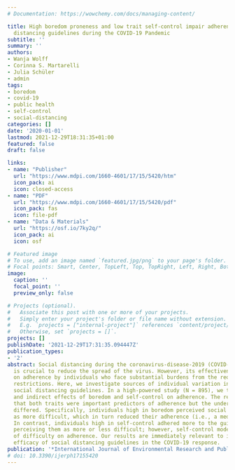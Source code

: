 ```yaml
---
# Documentation: https://wowchemy.com/docs/managing-content/

title: High boredom proneness and low trait self-control impair adherence to social
  distancing guidelines during the COVID-19 Pandemic
subtitle: ''
summary: ''
authors:
- Wanja Wolff
- Corinna S. Martarelli
- Julia Schüler
- admin
tags:
- boredom
- covid-19
- public health
- self-control
- social-distancing
categories: []
date: '2020-01-01'
lastmod: 2021-12-29T18:31:35+01:00
featured: false
draft: false

links:
- name: "Publisher"
  url: "https://www.mdpi.com/1660-4601/17/15/5420/htm"
  icon_pack: ai
  icon: closed-access
- name: "PDF"
  url: "https://www.mdpi.com/1660-4601/17/15/5420/pdf"
  icon_pack: fas
  icon: file-pdf
- name: "Data & Materials"
  url: "https://osf.io/7ky2q/"
  icon_pack: ai
  icon: osf

# Featured image
# To use, add an image named `featured.jpg/png` to your page's folder.
# Focal points: Smart, Center, TopLeft, Top, TopRight, Left, Right, BottomLeft, Bottom, BottomRight.
image:
  caption: ''
  focal_point: ''
  preview_only: false

# Projects (optional).
#   Associate this post with one or more of your projects.
#   Simply enter your project's folder or file name without extension.
#   E.g. `projects = ["internal-project"]` references `content/project/deep-learning/index.md`.
#   Otherwise, set `projects = []`.
projects: []
publishDate: '2021-12-29T17:31:35.094447Z'
publication_types:
- '2'
abstract: Social distancing during the coronavirus-disease-2019 (COVID-19) pandemic
  is crucial to reduce the spread of the virus. However, its effectiveness hinges
  on adherence by individuals who face substantial burdens from the required behavioral
  restrictions. Here, we investigate sources of individual variation in adhering to
  social distancing guidelines. In a high-powered study (N = 895), we tested direct
  and indirect effects of boredom and self-control on adherence. The results showed
  that both traits were important predictors of adherence but the underlying mechanisms
  differed. Specifically, individuals high in boredom perceived social distancing
  as more difficult, which in turn reduced their adherence (i.e., a mediated effect).
  In contrast, individuals high in self-control adhered more to the guidelines without
  perceiving them as more or less difficult; however, self-control moderated the effect
  of difficulty on adherence. Our results are immediately relevant to improve the
  efficacy of social distancing guidelines in the COVID-19 response.
publication: '*International Journal of Environmental Research and Public Health*'
# doi: 10.3390/ijerph17155420
---
```

